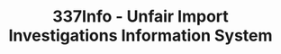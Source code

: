 ---
bigquery: https://console.cloud.google.com/bigquery?p=patents-public-data&d=usitc_investigations&page=dataset&project=sheets-management-319211
citation: US International Trade Commission 337Info Unfair Import Investigations Information
  System
contributors: US International Trade Comission
cost: None
description: US International Trade Commission 337Info Unfair Import Investigations
  Information System contains data on investigations done under Section 337. Section
  337 declares the infringement of certain statutory intellectual property rights
  and other forms of unfair competition in import trade to be unlawful practices.
  Most Section 337 investigations involve allegations of patent or registered trademark
  infringement.
documentation: FAQ and tutorial available on the site
last_edit: 04/07/2022, 10:28:28
location: https://pubapps2.usitc.gov/337external/
maintained_by: US International Trade Comission
schema_fields:
- cafcAppeals
- finalDetViolation
- patentNumbers
- finalDetNoViolation
- docketNo
- currentStatus
- teoIdDueDate
- investigationType
- title
- teoProceedingInvolved
- dateOfPublicationFrNotice
- publication_number
- patentNumber
- teoReliefGranted
- markmanHearing
- startDateMarkmanHearing
- currentActiveALJ
- gcAttorney
- scheduledStartDateEvidHear
- investigationNo
- copyrightNumbers
- internalRemand
- complainant
- dateCreated
- ouiiParticipation
- endDateMarkmanHearing
- actualEndDateEvidHear
- respondent
- scheduledEndDateEvidHear
- issueDateOtherNonFinal
- dateComplaintFiled
- htsNumbers
- invUnfairAct
- actualStartDateEvidHear
- aljAssigned
- ouiiAttorney
- teoIdIssueDate
- finalIdOnViolationDue
- targetDate
- finalIdOnViolationIssue
- trademarkNumbers
- lastUpdated
- id
- investigationTermDate
shortname: unfair_import_investigations
tags:
- import
- legal
- trade
timeframe: 2008-2021 (prior to 2008 downloadable as a JSON file)
title: 337Info - Unfair Import Investigations Information System
uuid: 2721f5ec-e599-4890-9265-9706719fc71e
---